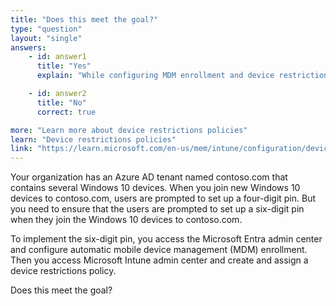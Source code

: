 ```yaml
---
title: "Does this meet the goal?"
type: "question"
layout: "single"
answers:
    - id: answer1
      title: "Yes"
      explain: "While configuring MDM enrollment and device restrictions is part of the process, these steps alone are not sufficient to change the PIN length requirements"

    - id: answer2
      title: "No"
      correct: true

more: "Learn more about device restrictions policies"
learn: "Device restrictions policies"
link: "https://learn.microsoft.com/en-us/mem/intune/configuration/device-restrictions-configure"
---
```

Your organization has an Azure AD tenant named contoso.com that contains several Windows 10 devices. When you join new Windows 10 devices to contoso.com, users are prompted to set up a four-digit pin. But you need to ensure that the users are prompted to set up a six-digit pin when they join the Windows 10 devices to contoso.com.

To implement the six-digit pin, you access the Microsoft Entra admin center and configure automatic mobile device management (MDM) enrollment. Then you access Microsoft Intune admin center and create and assign a device restrictions policy.

Does this meet the goal?
